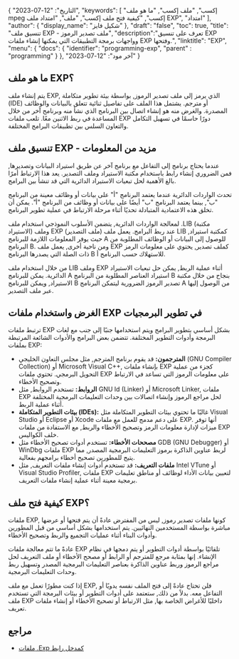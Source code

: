 {
"التاريخ": "12-07-2023",
  "keywords": [
"إكسب",
"ملف إكسب",
"ما هو ملف mpeg إكسب",
"كيفية فتح ملف إكسب",
"ملف",
"امتداد ملف EXP",
"امتداد"
],
  "author": {
"display_name": "شكيل فايز"
},
"draft": "false",
"toc": true,
"title": "تنسيق ملف EXP - ملف تصدير الرموز",
  "description":"تعرف على تنسيق EXP وواجهات برمجة التطبيقات التي يمكنها إنشاء ملفات EXP وفتحها.",
"linktitle": "EXP",
  "menu": {
    "docs": {
      "identifier": "programming-exp",
"parent" : "programming"
}
},
"آخر مود": "12-07-2023"
}

## ما هو ملف EXP؟

يتم إنشاء ملف EXP, الذي يرمز إلى ملف تصدير الرموز, بواسطة بيئة تطوير متكاملة (IDE) أو مترجم. يشتمل هذا الملف على تفاصيل ثنائية تتعلق بالبيانات والوظائف المصدرة. والغرض منه هو إنشاء اتصال بين البرنامج الذي نشأ منه وبرنامج آخر من خلال المساعدة في ربط الاثنين معًا. تلعب ملفات EXP دورًا حاسمًا في تسهيل التكامل والتعاون السلس بين تطبيقات البرامج المختلفة.

## تنسيق ملف EXP - مزيد من المعلومات

عندما يحتاج برنامج إلى التفاعل مع برنامج آخر عن طريق استيراد البيانات وتصديرها, فمن الضروري إنشاء رابط باستخدام مكتبة الاستيراد وملف التصدير. يعد هذا الارتباط أمرًا بالغ الأهمية لحل تبعيات الاستيراد الدائرية التي قد تنشأ بين البرامج.

تحدث الواردات الدائرية عندما يعتمد البرنامج "أ" على بيانات أو وظائف معينة من البرنامج "ب", بينما يعتمد البرنامج "ب" أيضًا على بيانات أو وظائف من البرنامج "أ". يمكن أن تخلق هذه الاعتمادية المتبادلة تحديًا أثناء مرحلة الارتباط في عملية تطوير البرنامج.

لمعالجة الواردات الدائرية, يتضمن الأسلوب النموذجي استخدام ملف .LIB (مكتبة الاستيراد) وملف EXP (ملف التصدير) عند ربط البرامج. يعمل ملف LIB كمكتبة استيراد, حيث يوفر المعلومات اللازمة للبرنامج A للوصول إلى البيانات أو الوظائف المطلوبة من البرنامج B. ومن ناحية أخرى, يعمل ملف EXP كملف تصدير, يحتوي على معلومات الرمز ذات الصلة التي يصدرها البرنامج B للاستهلاك حسب البرنامج أ.

من خلال استخدام ملف LIB وملف EXP أثناء عملية الربط, يمكن حل تبعيات الاستيراد الدائرية. يمكن للبرنامج A استيراد العناصر المطلوبة من البرنامج B بنجاح من خلال مكتبة الاستيراد, ويمكن للبرنامج B تصدير الرموز الضرورية ليتمكن البرنامج A من الوصول إليها عبر ملف التصدير.

## الغرض واستخدام ملفات EXP في تطوير البرمجيات

ترتبط ملفات EXP بشكل أساسي بتطوير البرامج ويتم استخدامها جنبًا إلى جنب مع لغات البرمجة وأدوات التطوير المختلفة. تتضمن بعض البرامج والأدوات الشائعة المرتبطة بملفات EXP:

- **المترجمون:** قد يقوم برنامج المترجم, مثل مجلس التعاون الخليجي (GNU Compiler Collection) أو Microsoft Visual C++, بإنشاء ملفات EXP كجزء من عملية التحويل البرمجي. تحتوي ملفات EXP على معلومات الرموز التي تساعد في الارتباط وتصحيح الأخطاء.
- **الروابط:** تستخدم الروابط, مثل GNU ld (Linker) أو Microsoft Linker, ملفات EXP لحل مراجع الرموز وإنشاء اتصالات بين وحدات التعليمات البرمجية المختلفة أثناء عملية الربط.
- **بيئات التطوير المتكاملة (IDEs):** غالبًا ما تحتوي بيئات التطوير المتكاملة مثل Visual Studio أو Eclipse أو Xcode على دعم مدمج للعمل مع ملفات EXP. أنها توفر ميزات لإدارة معلومات الرمز وتصحيح الأخطاء والربط, مع الاستفادة من ملفات EXP خلف الكواليس.
- **مصححات الأخطاء:** تستخدم أدوات تصحيح الأخطاء مثل GDB (GNU Debugger) أو WinDbg ملفات EXP لربط عناوين الذاكرة برموز التعليمات البرمجية المصدر, مما يتيح للمطورين تصحيح أخطاء برامجهم بفعالية.
- **ملفات التعريف:** قد تستخدم أدوات إنشاء ملفات التعريف, مثل Intel VTune أو Visual Studio Profiler, ملفات EXP لتعيين بيانات الأداء لوظائف أو مناطق تعليمات برمجية معينة أثناء عملية إنشاء ملفات التعريف.

## كيفية فتح ملف EXP؟

ملفات EXP, كونها ملفات تصدير رموز, ليس من المفترض عادةً أن يتم فتحها أو عرضها مباشرة بواسطة المستخدمين النهائيين. يتم استخدامها بشكل أساسي من قبل المطورين وأدوات البناء أثناء عمليات التجميع والربط وتصحيح الأخطاء.

عادةً ما تتم معالجة ملفات EXP تلقائيًا بواسطة أدوات التطوير أو يتم دمجها في نظام الإنشاء. إنها بمثابة مرجع للمترجم أو الرابط أو مصحح الأخطاء أو ملف التعريف لحل مراجع الرموز وربط عناوين الذاكرة بعناصر التعليمات البرمجية المصدر وتسهيل ربط وحدات التعليمات البرمجية.

إذا كنت مطورًا تعمل مع ملف EXP, فلن تحتاج عادةً إلى فتح الملف نفسه يدويًا أو التفاعل معه. بدلاً من ذلك, ستعتمد على أدوات التطوير أو بيئات البرمجة التي تستخدم ملف EXP داخليًا للأغراض الخاصة بها, مثل الارتباط أو تصحيح الأخطاء أو إنشاء ملفات تعريف.

## مراجع
* [ملفات .Exp كمدخل رابط](https://learn.microsoft.com/en-us/cpp/build/reference/dot-exp-files-as-linker-input?view=msvc-170)

